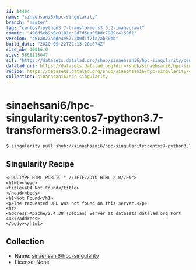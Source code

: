 ```yaml
---
id: 14404
name: "sinaehsani6/hpc-singularity"
branch: "master"
tag: "centos7-python3.7-transformers3.0.2-imagecrawl"
commit: "496d5cb9b0c0181cc2d7d5ea05bdc7989c4159f1"
version: "461a827adde4e577280d1f2fa7ab30bb"
build_date: "2020-09-22T22:13:20.074Z"
size_mb: 10016.0
size: 5868118047
sif: "https://datasets.datalad.org/shub/sinaehsani6/hpc-singularity/centos7-python3.7-transformers3.0.2-imagecrawl/2020-09-22-496d5cb9-461a827a/461a827adde4e577280d1f2fa7ab30bb.sif"
datalad_url: https://datasets.datalad.org?dir=/shub/sinaehsani6/hpc-singularity/centos7-python3.7-transformers3.0.2-imagecrawl/2020-09-22-496d5cb9-461a827a/
recipe: https://datasets.datalad.org/shub/sinaehsani6/hpc-singularity/centos7-python3.7-transformers3.0.2-imagecrawl/2020-09-22-496d5cb9-461a827a/Singularity
collection: sinaehsani6/hpc-singularity
---
```


# sinaehsani6/hpc-singularity:centos7-python3.7-transformers3.0.2-imagecrawl

```bash
$ singularity pull shub://sinaehsani6/hpc-singularity:centos7-python3.7-transformers3.0.2-imagecrawl
```

## Singularity Recipe

```singularity
<!DOCTYPE HTML PUBLIC "-//IETF//DTD HTML 2.0//EN">
<html><head>
<title>404 Not Found</title>
</head><body>
<h1>Not Found</h1>
<p>The requested URL was not found on this server.</p>
<hr>
<address>Apache/2.4.38 (Debian) Server at datasets.datalad.org Port 443</address>
</body></html>
```

## Collection

 - Name: [sinaehsani6/hpc-singularity](https://github.com/sinaehsani6/hpc-singularity)
 - License: None

